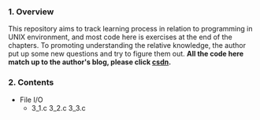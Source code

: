 ### 1. Overview


This repository aims to track learning process in relation to programming in UNIX environment, and most code here is exercises at the end of the chapters. To promoting understanding the relative knowledge, the author put up some new questions and try to figure them out. **All the code here  match up to the author's blog, please click [csdn](http://blog.csdn.net/lovestackover).**

### 2. Contents

- File I/O 
  - 3_1.c 3_2.c 3_3.c





